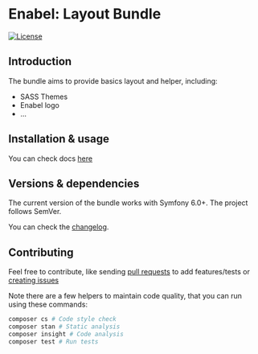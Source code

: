 # Enabel: Layout Bundle

[![License](https://img.shields.io/badge/license-MIT-red.svg?style=flat-square)](LICENSE)

## Introduction

The bundle aims to provide basics layout and helper, including:

- SASS Themes
- Enabel logo
- ...

## Installation & usage

You can check docs [here](docs/index.md)

## Versions & dependencies

The current version of the bundle works with Symfony 6.0+.
The project follows SemVer.

You can check the [changelog](CHANGELOG.md).

## Contributing

Feel free to contribute, like sending [pull requests](https://github.com/enabel/layout-bundle/pulls) to add features/tests
or [creating issues](https://github.com/enabel/layout-bundle/issues)

Note there are a few helpers to maintain code quality, that you can run using these commands:

```bash
composer cs # Code style check
composer stan # Static analysis
composer insight # Code analysis 
composer test # Run tests
```

